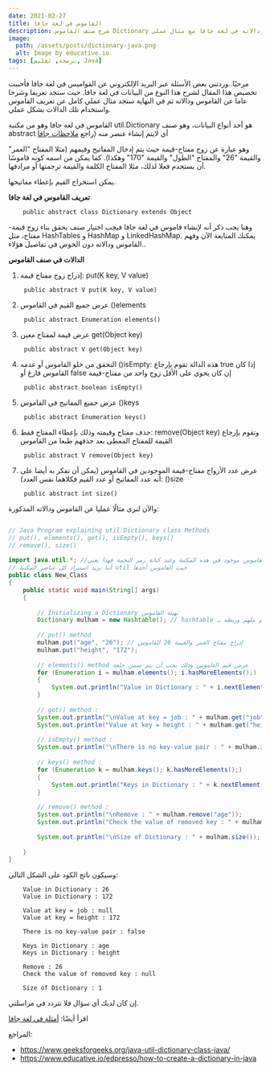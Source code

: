 ```yaml
---
date: 2021-02-27
title: القاموس في لغة جافا
description: شرح صنف القاموس Dictionary ودالاته في لغة جافا مع مثال عملي
image:
  path: /assets/posts/dictionary-java.png
  alt: Image by educative.io
tags: [برمجة, تعليم, Java]
---
```


مرحبًا..وردتني بعض الأسئلة عبر البريد الإلكتروني عن القواميس في لغة جافا فأحببت تخصيص هذا المقال لشرح هذا النوع من البيانات في لغة جافا. حيث ستجد تعريفا وشرحا عاما عن القاموس ودالاته ثم في النهاية ستجد مثال عملي كامل عن تعريف القاموس واستخدام تلك الدالات بشكل عملي.


القاموس في لغة جافا وهو من مكتبة util.Dictionary هو أحد أنواع البيانات، وهو صنف abstract أي لايتم إنشاء عنصر منه (راجع [ملاحظات جافا](https://mulham.github.io/Java-notes/#abstract-class)

وهو عبارة عن زوج مفتاح-قيمة حيث يتم إدخال المفاتيح وقيمهم (مثلا المفتاح "العمر" والقيمة "26" والمفتاح "الطول" والقيمة "170" وهكذا). كما يمكن من اسمه كونه قاموسًا أن يستخدم فعلا لذلك، مثلا المفتاح الكلمة والقيمة ترجمتها أو مرادفها.

يمكن استخراج القيم بإعطاء مفاتيحها.

**تعريف القاموس في لغة جافا**

        public abstract class Dictionary extends Object

وهنا يجب ذكر أنه لإنشاء قاموس في لغة جافا فيجب اختيار صنف يحقق بناء زوج قيمة-مفتاح، مثل HashTables و HashMap و LinkedHashMap. يمكنك المتابعة الآن وفهم القاموس ودالاته دون الخوض في تفاصيل هؤلاء..

**الدالات في صنف القاموس**

1. إدراج زوج مفتاح قيمة: put(K key, V value)


        public abstract V put(K key, V value)

2. عرض جميع القيم في القاموس ()elements

        public abstract Enumeration elements()

3. عرض قيمة لمفتاح معين get(Object key)

        public abstract V get(Object key)

4. التحقق من خلو القاموس أو عدمه ()isEmpty: هذه الدالة تقوم بإرجاع true إذا كان القاموس فارغ أو false إن كان يحوي على الأقل زوج واحد من مفتاح-قيمة

        public abstract boolean isEmpty()

5. عرض جميع المفاتيح في القاموس ()keys

        public abstract Enumeration keys()


6. حذف مفتاح وقيمته وذلك بإعطاء المفتاح فقط: remove(Object key) وتقوم بإرجاع القيمة للمفتاح المعطى بعد حذفهم طبعا من القاموس

        public abstract V remove(Object key)

7. عرض عدد الأزواج مفتاح-قيمة الموجودين في القاموس (يمكن أن تفكر به أيضا على أنه عدد المفاتيح أو عدد القيم فكلاهما نفس العدد): ()size

        public abstract int size()


والآن لنرى مثالًا عمليا عن القاموس ودالاته المذكورة:

```java

// Java Program explaining util.Dictionary class Methods 
// put(), elements(), get(), isEmpty(), keys() 
// remove(), size() 
  
import java.util.*; //القاموس موجود في هذه المكتبة وعند كتابة رمز النجمة فهذا يعني
// أننا نريد استيراد كل عناصر المكتبة util حيث القاموس أحدها
public class New_Class 
{ 
    public static void main(String[] args) 
    { 
  
        // Initializing a Dictionary تهيئة القاموس
        Dictionary mulham = new Hashtable(); // hashtable تعريف قاموس باسم ملهم وربطه بـ
  
        // put() method 
        mulham.put("age", "26"); // إدراج مفتاح العمر والقيمة 26 للقاموس
        mulham.put("height", "172"); 
  
        // elements() method عرض قيم القاموس وذلك يجب أن يتم ضمن حلقة
        for (Enumeration i = mulham.elements(); i.hasMoreElements();) 
        { 
            System.out.println("Value in Dictionary : " + i.nextElement()); 
        } 
  
        // get() method : 
        System.out.println("\nValue at key = job : " + mulham.get("job")); 
        System.out.println("Value at key = height : " + mulham.get("height")); 
  
        // isEmpty() method : 
        System.out.println("\nThere is no key-value pair : " + mulham.isEmpty() + "\n"); 
  
        // keys() method : 
        for (Enumeration k = mulham.keys(); k.hasMoreElements();) 
        { 
            System.out.println("Keys in Dictionary : " + k.nextElement()); 
        } 
  
        // remove() method : 
        System.out.println("\nRemove : " + mulham.remove("age")); 
        System.out.println("Check the value of removed key : " + mulham.get("age")); //للتأكد من عدم وجود المفتاح وقيمته بعد حذفهما
  
        System.out.println("\nSize of Dictionary : " + mulham.size()); 
  
    } 
} 

```

وسيكون ناتج الكود على الشكل التالي:

        Value in Dictionary : 26
        Value in Dictionary : 172

        Value at key = job : null
        Value at key = height : 172

        There is no key-value pair : false

        Keys in Dictionary : age
        Keys in Dictionary : height

        Remove : 26
        Check the value of removed key : null

        Size of Dictionary : 1


إن كان لديك أي سؤال فلا تتردد في مراسلتي.

اقرأ أيضًا: [أمثلة في لغة جافا](https://mulham.github.io/%D8%A3%D9%85%D8%AB%D9%84%D8%A9-%D9%81%D9%8A-%D9%84%D8%BA%D8%A9-%D8%AC%D8%A7%D9%81%D8%A7/)

المراجع:

* <https://www.geeksforgeeks.org/java-util-dictionary-class-java/>
* <https://www.educative.io/edpresso/how-to-create-a-dictionary-in-java>
